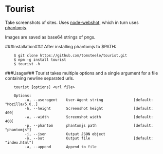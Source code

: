 Tourist
======

Take screenshots of sites. Uses <a href="https://github.com/brenden/node-webshot">node-webshot</a>, which in turn uses <a href="http://phantomjs.org/">phantomjs</a>.

Images are saved as base64 strings of pngs.

###Installation###
After installing phantomjs to $PATH:

        $ git clone https://github.com/tomsteele/tourist.git
        $ npm -g install tourist
        $ tourist -h


###Usage###
Tourist takes multiple options and a single argument for a file containing newline separated urls.

        tourist [options] <url file>

        Options:
             -u, --useragent    User-Agent string              [default: "Mozilla/5.0..]
             -h, --height       Screenshot height              [default: 400]
             -w, --width        Screenshot width               [default: 400]
             -p, --phantom      phantomjs path                 [default: "phantomjs"]
             -j, --json         Output JSON object
             -o, --out          Output file                    [default: "index.html"]
             -a, --append       Append to file
